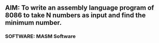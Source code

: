 ## AIM: To write an assembly language program of 8086 to take N numbers as input and find the minimum number.
### SOFTWARE: MASM Software 
